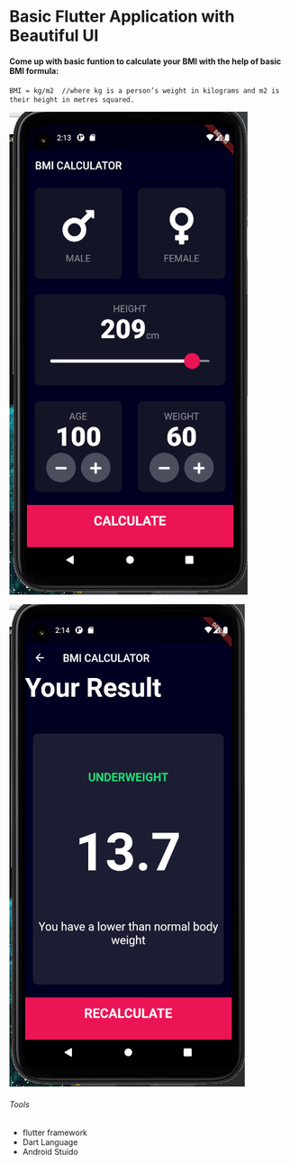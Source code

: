 # Basic Flutter Application with Beautiful UI

#### Come up with basic funtion to calculate your BMI with the help of basic BMI formula:
```
BMI = kg/m2  //where kg is a person’s weight in kilograms and m2 is their height in metres squared.

```
![demo1](demo1.PNG)



![demo2](demo2.PNG)

###### Tools
- flutter framework
- Dart Language
- Android Stuido
